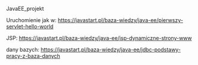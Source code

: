 JavaEE_projekt

Uruchomienie jak w: https://javastart.pl/baza-wiedzy/java-ee/pierwszy-servlet-hello-world

JSP: https://javastart.pl/baza-wiedzy/java-ee/jsp-dynamiczne-strony-www

dany bazych: https://javastart.pl/baza-wiedzy/java-ee/jdbc-podstawy-pracy-z-baza-danych
